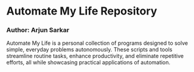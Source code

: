 # Automate My Life Repository
### Author: Arjun Sarkar

Automate My Life is a personal collection of programs designed to solve simple, everyday problems autonomously. These scripts and tools streamline routine tasks, enhance productivity, and eliminate repetitive efforts, all while showcasing practical applications of automation.
